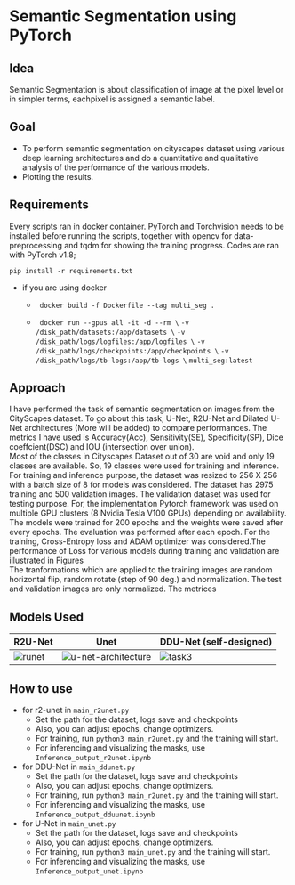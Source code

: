 # Semantic Segmentation using PyTorch
## Idea
Semantic Segmentation is about classification of image at the pixel level or in simpler terms, eachpixel is assigned a semantic label. 
## Goal
* To perform semantic segmentation on cityscapes dataset using various deep learning architectures and do a quantitative and qualitative analysis of the performance of the various models.
* Plotting the results.

## Requirements
Every scripts ran in docker container. PyTorch and Torchvision needs to be installed before running the scripts, together with opencv for data-preprocessing and tqdm for showing the training progress. Codes are ran with PyTorch v1.8;

```pip install -r requirements.txt```  

* if you are using docker

  * ``` docker build -f Dockerfile --tag multi_seg .```

  * ``` docker run --gpus all -it -d --rm \```
   ```-v /disk_path/datasets:/app/datasets \```
   ```-v /disk_path/logs/logfiles:/app/logfiles \```
   ```-v /disk_path/logs/checkpoints:/app/checkpoints \```
   ```-v /disk_path/logs/tb-logs:/app/tb-logs \```
   ```multi_seg:latest```


## Approach
I have performed the task of semantic segmentation on images from the CityScapes dataset. To go about this task, U-Net, R2U-Net and Dilated U-Net architectures (More will be added) to compare performances. The metrics I have used is Accuracy(Acc), Sensitivity(SE), Specificity(SP), Dice coeffcient(DSC) and IOU (intersection over union).  
Most of the classes in Cityscapes Dataset out of 30 are void and only 19 classes are available. So, 19 classes were used for training and inference. For training and inference purpose, the dataset was resized to 256 X 256 with a batch size of 8 for models was considered. The dataset has 2975 training and 500 validation images. The validation dataset was used for testing purpose. For, the implementation Pytorch framework was used on multiple GPU clusters (8 Nvidia Tesla V100 GPUs) depending on availability. The models were trained for 200 epochs and the weights were saved after every epochs. The evaluation was performed after each epoch. For the training, Cross-Entropy loss and ADAM optimizer was considered.The performance of Loss for various models during training and validation are illustrated in Figures  
The tranformations which are applied to the training images are random horizontal flip, random rotate (step of 90 deg.) and normalization. The test and validation images are only normalized.
The metrices
## Models Used

| R2U-Net     | Unet        | DDU-Net (self-designed)    |
| ----------- | ----------- | -----------| 
| ![runet](https://user-images.githubusercontent.com/14145901/113475253-b644a000-9474-11eb-96b3-335e391f6fa0.png)     |![u-net-architecture](https://user-images.githubusercontent.com/14145901/113475269-ce1c2400-9474-11eb-875c-16d65b88dfd3.png)     |![task3](https://user-images.githubusercontent.com/14145901/113475275-da07e600-9474-11eb-9a64-6f0411008737.png)  |

## How to use
* for r2-unet
  in ```main_r2unet.py```
    * Set the path for the dataset, logs save and checkpoints
    * Also, you can adjust epochs, change optimizers.
    * For training, run ```python3 main_r2unet.py``` and the training will start.
    * For inferencing and visualizing the masks, use ```Inference_output_r2unet.ipynb```
* for DDU-Net
  in ```main_ddunet.py```
    * Set the path for the dataset, logs save and checkpoints
    * Also, you can adjust epochs, change optimizers.
    * For training, run ```python3 main_r2unet.py``` and the training will start.
    * For inferencing and visualizing the masks, use ```Inference_output_dduunet.ipynb```    
* for U-Net
  in ```main_unet.py```
    * Set the path for the dataset, logs save and checkpoints
    * Also, you can adjust epochs, change optimizers.
    * For training, run ```python3 main_unet.py``` and the training will start.
    * For inferencing and visualizing the masks, use ```Inference_output_unet.ipynb```

